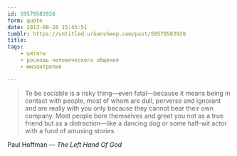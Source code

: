 ```yaml
---
id: 59579583928
form: quote
date: 2013-08-28 15:45:51
tumblr: https://untitled.urbansheep.com/post/59579583928
title: 
tags:
    - цитаты
    - роскошь человеческого общения
    - мизантропия

---
```


<blockquote>
To be sociable is a risky thing—even fatal—because it means being in contact with people, most of whom are dull, perverse and ignorant and are really with you only because they cannot bear their own company. Most people bore themselves and greet you not as a true friend but as a distraction—like a dancing dog or some half-wit actor with a fund of amusing stories.
</blockquote>

Paul Hoffman — <em>The Left Hand Of God</em>

